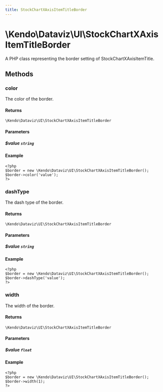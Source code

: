 ```yaml
---
title: StockChartXAxisItemTitleBorder
---
```


# \Kendo\Dataviz\UI\StockChartXAxisItemTitleBorder

A PHP class representing the border setting of StockChartXAxisItemTitle.


## Methods

### color
The color of the border.

#### Returns
`\Kendo\Dataviz\UI\StockChartXAxisItemTitleBorder`

#### Parameters

##### $value `string`



#### Example 
    <?php
    $border = new \Kendo\Dataviz\UI\StockChartXAxisItemTitleBorder();
    $border->color('value');
    ?>

### dashType
The dash type of the border.

#### Returns
`\Kendo\Dataviz\UI\StockChartXAxisItemTitleBorder`

#### Parameters

##### $value `string`



#### Example 
    <?php
    $border = new \Kendo\Dataviz\UI\StockChartXAxisItemTitleBorder();
    $border->dashType('value');
    ?>

### width
The width of the border.

#### Returns
`\Kendo\Dataviz\UI\StockChartXAxisItemTitleBorder`

#### Parameters

##### $value `float`



#### Example 
    <?php
    $border = new \Kendo\Dataviz\UI\StockChartXAxisItemTitleBorder();
    $border->width(1);
    ?>

